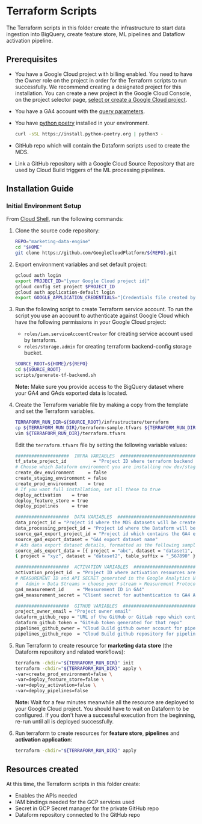 # Terraform Scripts

The Terraform scripts in this folder create the infrastructure to start data ingestion
into BigQuery, create feature store, ML pipelines and Dataflow activation pipeline.

## Prerequisites

* You have a Google Cloud project with billing enabled. You need to have the Owner role on the project in order for
the Terraform scripts to run successfully. We recommend creating a designated project for this installation. You can create
a new project in the Google Cloud Console, on the project selector page, [select or create a Google Cloud project](https://console.cloud.google.com/projectselector2/home/dashboard).

* You have a GA4 account with the [query parameters](https://developers.google.com/analytics/devguides/collection/protocol/ga4/reference?client_type=gtag#payload_query_parameters).
* You have [python poetry](https://python-poetry.org/docs/) installed in your environment.

  ```bash
  curl -sSL https://install.python-poetry.org | python3 -
  ```

* GitHub repo which will contain the Dataform scripts used to create the MDS.
* Link a GitHub repository with a Google Cloud Source Repository that are used by Cloud Build triggers of the ML processing pipelines.

## Installation Guide

### Initial Environment Setup

From [Cloud Shell](https://cloud.google.com/shell/docs/using-cloud-shelld.google.com/shell/docs/using-cloud-shell), run the following commands:
1. Clone the source code repository:

    ```bash
    REPO="marketing-data-engine"
    cd "$HOME"
    git clone https://github.com/GoogleCloudPlatform/${REPO}.git
    ```

2. Export environment variables and set default project:

    ```bash
    gcloud auth login
    export PROJECT_ID="[your Google Cloud project id]"
    gcloud config set project $PROJECT_ID
    gcloud auth application-default login
    export GOOGLE_APPLICATION_CREDENTIALS="[Credentials file created by the last command]"
    ```

3. Run the following script to create Terraform service account. To run the script you use an account to authenticate 
against Google Cloud  which have the following permissions in your Google Cloud project:
    * `roles/iam.serviceAccountCreator` for creating service account used by terraform.
    * `roles/storage.admin` for creating terraform backend-config storage bucket.

    ```bash
    SOURCE_ROOT=${HOME}/${REPO}
    cd ${SOURCE_ROOT}
    scripts/generate-tf-backend.sh
    ```

    **Note:** Make sure you provide access to the BigQuery dataset where your GA4 and GAds exported data is located. 

5. Create the Terraform variable file by making a copy from the template and set the Terraform variables.

    ```bash
    TERRAFORM_RUN_DIR=${SOURCE_ROOT}/infrastructure/terraform
    cp ${TERRAFORM_RUN_DIR}/terraform-sample.tfvars ${TERRAFORM_RUN_DIR}/terraform.tfvars
    vim ${TERRAFORM_RUN_DIR}/terraform.tfvars
    ```

     Edit the `terraform.tfvars` file by setting the following variable values:

    ```bash
    ####################  INFRA VARIABLES  #################################
    tf_state_project_id          = "Project ID where terraform backend configuration is stored"
    # Choose which Dataform environment you are installing now dev/staging/prod
    create_dev_environment     = false
    create_staging_environment = false
    create_prod_environment    = true
    # If you want full installation, set all these to true
    deploy_activation    = true
    deploy_feature_store = true
    deploy_pipelines     = true

    ####################  DATA VARIABLES  #################################
    data_project_id = "Project id where the MDS datasets will be created"
    data_processing_project_id = "Project id where the Dataform will be installed and run"
    source_ga4_export_project_id = "Project id which contains the GA4 export dataset"
    source_ga4_export_dataset = "GA4 export dataset name"
    # Ads data export dataset details, formatted as the following sample array 
    source_ads_export_data = [{ project = "abc", dataset = "dataset1", table_suffix = "_123456" },
    { project = "xyz", dataset = "dataset2", table_suffix = "_567890" }]
    
    ####################  ACTIVATION VARIABLES  #################################
    activation_project_id  = "Project ID where activation resources are created"
    # MEASUREMENT ID and API SECRET generated in the Google Analytics UI. To create a new secret, navigate to:
    #   Admin > Data Streams > choose your stream > Measurement Protocol > Create
    ga4_measurement_id     = "Measurement ID in GA4"
    ga4_measurement_secret = "Client secret for authentication to GA4 API"

    ####################  GITHUB VARIABLES  #################################
    project_owner_email = "Project owner email"
    dataform_github_repo = "URL of the GitHub or GitLab repo which contains the Dataform scripts"
    dataform_github_token = "GitHub token generated for that repo"
    pipelines_github_owner = "Cloud Build github owner account for pipelines"
    pipelines_github_repo  = "Cloud Build github repository for pipelines"
    ```

6. Run Terraform to create resource for **marketing data store** (the Dataform repository and related workflows):

    ```bash
    terraform -chdir="${TERRAFORM_RUN_DIR}" init
    terraform -chdir="${TERRAFORM_RUN_DIR}" apply \
    -var=create_prod_environment=false \
    -var=deploy_feature_store=false \
    -var=deploy_activation=false \
    -var=deploy_pipelines=false
    ```

    **Note:** Wait for a few minutes meanwhile all the resource are deployed to your Google Cloud project. You should have to wait on Dataform to be configured.
    If you don't have a successful execution from the beginning, re-run until all is deployed successfully.

7. Run terraform to create resources for **feature store**, **pipelines** and **activation application**:

    ```bash
    terraform -chdir="${TERRAFORM_RUN_DIR}" apply
    ```

## Resources created

At this time, the Terraform scripts in this folder create:

- Enables the APIs needed
- IAM bindings needed for the GCP services used
- Secret in GCP Secret manager for the private GitHub repo
- Dataform repository connected to the GitHub repo

